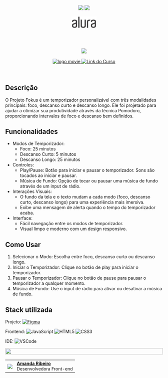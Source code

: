 <div align=center>
    <a href="https://github.com/Amanda-ribeiiro/challenge-one-t6-portfolio/blob/main/README.md"><img src="https://img.shields.io/badge/Idioma-PT-031225"></a>
    <a href="https://github.com/Amanda-ribeiiro/challenge-one-t6-portfolio/blob/main/README.en.md"><img src="https://img.shields.io/badge/Language-EN-052236"></a>
</div>

<br>

<div align=center>
    <a href="https://cursos.alura.com.br/formacao-fase-selecao-one6" target="_blank">
        <img align="center" width="80" src="https://github.com/Amanda-ribeiiro/challenge-one-t6-portfolio/blob/main/assets/img/academic/alura.png">
    </a>
</div>

<br>
<br>
<br>

<!--💬GREETING & TITLE / 🌐WEBSITE: https://github.com/denvercoder1/readme-typing-svg --> 
<p align="center"> 
    <img width="60%" src="https://readme-typing-svg.herokuapp.com?font=Orbitron&size=25&color=871FF3&weight=800&background=031225&center=true&vCenter=true&duration=3000&pause=300&lines=<Projeto>;<Fokus>">
</p>


<div align="center">
    <a href="https://cursos.alura.com.br/course/javascript-manipulando-elementos-dom" target="_blank">
        <img src="https://img.shields.io/badge/▶-2a2a2a?style=for-the-badge&logo=movie&logoColor=2a2a2a" target="_blank" alt="logo movie" />
        <img src="https://img.shields.io/badge/Acessar%20o%20Curso%20na%20Plataforma-2a2a2a?style=for-the-badge" target="_blank" alt="Link do Curso" />
    </a>
</div>

<br>
<br>

## Descrição

O Projeto Fokus é um temporizador personalizável com três modalidades principais: foco, descanso curto e descanso longo. Ele foi projetado para ajudar a otimizar sua produtividade através da técnica Pomodoro, proporcionando intervalos de foco e descanso bem definidos.


## Funcionalidades

- Modos de Temporizador:
  - Foco: 25 minutos
  - Descanso Curto: 5 minutos
  - Descanso Longo: 25 minutos
- Controles:
  - Play/Pause: Botão para iniciar e pausar o temporizador. Sons são tocados ao iniciar e pausar.
  - Música de Fundo: Opção de tocar ou pausar uma música de fundo através de um input de rádio.
- Interações Visuais:
  - O fundo da tela e o texto mudam a cada modo (foco, descanso curto, descanso longo) para uma experiência mais imersiva.
  - Exibe uma mensagem de alerta quando o tempo do temporizador acaba.
- Interface:
  - Fácil navegação entre os modos de temporizador.
  - Visual limpo e moderno com um design responsivo.
 
## Como Usar

<ol>
  <li>Selecionar o Modo: Escolha entre foco, descanso curto ou descanso longo.</li>
  <li>Iniciar o Temporizador: Clique no botão de play para iniciar o temporizador.</li>
  <li>Pausar o Temporizador: Clique no botão de pause para pausar o temporizador a qualquer momento.</li>
  <li>Música de Fundo: Use o input de rádio para ativar ou desativar a música de fundo.</li>
</ol>

## Stack utilizada

Projeto:
[![Figma](https://img.shields.io/badge/-Figma-000000?style=flat-square&logo=figma&logoColor=white&labelColor=000000)](https://www.figma.com/file/dEaMv34Wd5G7TBMPo8fPlK/Projeto-Fokus?type=design&node-id=35%3A181&mode=design&t=iUqAI1TmK8dniUzy-1)



Frontend:
![JavaScript](https://img.shields.io/badge/-JavaScript-black?style=flat-square&logo=javascript)
![HTML5](https://img.shields.io/badge/-HTML5-E34F26?style=flat-square&logo=html5&logoColor=white)
![CSS3](https://img.shields.io/badge/-CSS3-1572B6?style=flat-square&logo=css3)

IDE:
![VSCode](https://img.shields.io/badge/-VSCode-007ACC?style=flat-square&logo=visual-studio-code&logoColor=white)



<!--📏LINE-->
<img src="https://i.imgur.com/dBaSKWF.gif" height="20" width="100%">

<table align=right>
  <tr>
    <td>
      <img width="50px" align="center" src="https://avatars.githubusercontent.com/Amanda-ribeiiro"/>
    </td>
    <td align="left">
      <a href="https://github.com/Amanda-ribeiiro">
        <span><b>Amanda Ribeiro</b></span>
      </a>
      <br>
      <span>Desenvolvedora Front-end</span>
    </td>
  </tr>
</table>

